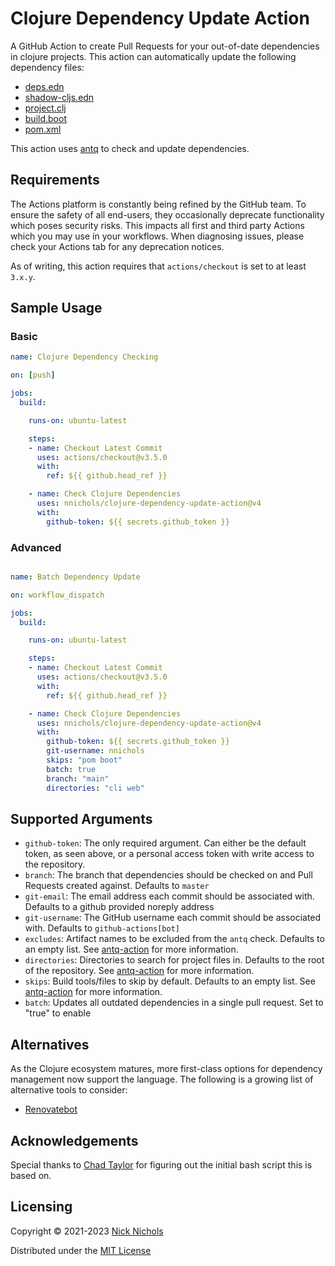 # Clojure Dependency Update Action

A GitHub Action to create Pull Requests for your out-of-date dependencies in clojure projects.
This action can automatically update the following dependency files:

- [deps.edn](https://github.com/clojure/tools.deps.alpha)
- [shadow-cljs.edn](https://github.com/thheller/shadow-cljs)
- [project.clj](https://github.com/technomancy/leiningen)
- [build.boot](https://github.com/boot-clj/boot)
- [pom.xml](https://github.com/apache/maven)

This action uses [antq](https://github.com/liquidz/antq) to check and update dependencies.

## Requirements

The Actions platform is constantly being refined by the GitHub team.
To ensure the safety of all end-users, they occasionally deprecate functionality which poses security risks.
This impacts all first and third party Actions which you may use in your workflows.
When diagnosing issues, please check your Actions tab for any deprecation notices.

As of writing, this action requires that `actions/checkout` is set to at least `3.x.y`.

## Sample Usage

### Basic

```yml
name: Clojure Dependency Checking

on: [push]

jobs:
  build:

    runs-on: ubuntu-latest

    steps:
    - name: Checkout Latest Commit
      uses: actions/checkout@v3.5.0
      with:
        ref: ${{ github.head_ref }}

    - name: Check Clojure Dependencies
      uses: nnichols/clojure-dependency-update-action@v4
      with:
        github-token: ${{ secrets.github_token }}
```

### Advanced

```yml

name: Batch Dependency Update

on: workflow_dispatch

jobs:
  build:

    runs-on: ubuntu-latest

    steps:
    - name: Checkout Latest Commit
      uses: actions/checkout@v3.5.0
      with:
        ref: ${{ github.head_ref }}

    - name: Check Clojure Dependencies
      uses: nnichols/clojure-dependency-update-action@v4
      with:
        github-token: ${{ secrets.github_token }}
        git-username: nnichols
        skips: "pom boot"
        batch: true
        branch: "main"
        directories: "cli web"
```

## Supported Arguments

- `github-token`: The only required argument. Can either be the default token, as seen above, or a personal access token with write access to the repository.
- `branch`: The branch that dependencies should be checked on and Pull Requests created against. Defaults to `master`
- `git-email`: The email address each commit should be associated with. Defaults to a github provided noreply address
- `git-username`: The GitHub username each commit should be associated with. Defaults to `github-actions[bot]`
- `excludes`: Artifact names to be excluded from the `antq` check. Defaults to an empty list. See [antq-action](https://github.com/liquidz/antq-action#inputs) for more information.
- `directories`: Directories to search for project files in. Defaults to the root of the repository. See [antq-action](https://github.com/liquidz/antq-action#inputs) for more information.
- `skips`: Build tools/files to skip by default. Defaults to an empty list. See [antq-action](https://github.com/liquidz/antq-action#inputs) for more information.
- `batch`:  Updates all outdated dependencies in a single pull request. Set to "true" to enable

## Alternatives

As the Clojure ecosystem matures, more first-class options for dependency management now support the language.
The following is a growing list of alternative tools to consider:

- [Renovatebot](https://github.com/renovatebot/renovate "The RenovateBot repository")

## Acknowledgements

Special thanks to [Chad Taylor](https://github.com/tessellator "Chad's GitHub Profile") for figuring out the initial bash script this is based on.

## Licensing

Copyright © 2021-2023 [Nick Nichols](https://nnichols.github.io/)

Distributed under the [MIT License](https://github.com/nnichols/clojure-dependency-update-action/blob/master/LICENSE)
